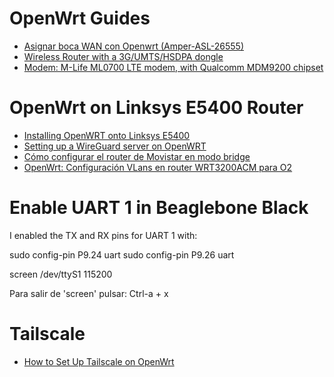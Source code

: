 # OpenWrt Guides

* [Asignar boca WAN con Openwrt (Amper-ASL-26555)](http://openwrt.tuinstituto.es/asignar-boca-wan-con-openwrt-amper-asl-26555)
* [Wireless Router with a 3G/UMTS/HSDPA dongle](]https://josefsson.org/openwrt/dongle.html)
* [Modem: M-Life ML0700 LTE modem, with Qualcomm MDM9200 chipset](https://forum.openwrt.org/t/solved-3g-lte-modem-qualcomm-mdm9200-usb-modeswitch-problem/26730/7)

# OpenWrt on Linksys E5400 Router  
 
* [Installing OpenWRT onto Linksys E5400](https://farazkaleemmalik.cyou/blog/2023/openwrt1/)
* [Setting up a WireGuard server on OpenWRT](https://birkhoff.me/articles/setting-up-a-wireguard-server-on-openwrt)
* [Cómo configurar el router de Movistar en modo bridge](https://naseros.com/2017/08/03/como-configurar-el-router-de-movistar-en-modo-bridge/)
* [OpenWrt: Configuración VLans en router WRT3200ACM para O2](https://elblogdelazaro.org/posts/2019-06-24-configuraci%C3%B3n_vlans_en_router_wrt3200acm_para_o2/)

# Enable UART 1 in Beaglebone Black

I enabled the TX and RX pins for UART 1 with:

sudo config-pin P9.24 uart
sudo config-pin P9.26 uart

screen /dev/ttyS1 115200

Para salir de 'screen' pulsar: Ctrl-a + x

# Tailscale

* [How to Set Up Tailscale on OpenWrt](https://www.wundertech.net/how-to-set-up-tailscale-on-openwrt/) 